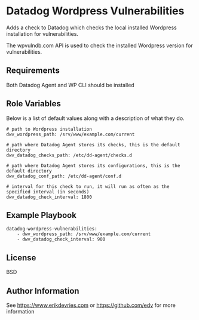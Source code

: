 Datadog Wordpress Vulnerabilities
=================================

Adds a check to Datadog which checks the local installed Wordpress installation for vulnerabilities.

The wpvulndb.com API is used to check the installed Wordpress version for vulnerabilities.

Requirements
------------

Both Datadog Agent and WP CLI should be installed 

Role Variables
--------------

Below is a list of default values along with a description of what they do.

```
# path to Wordpress installation
dwv_wordpress_path: /srv/www/example.com/current

# path where Datadog Agent stores its checks, this is the default directory
dwv_datadog_checks_path: /etc/dd-agent/checks.d

# path where Datadog Agent stores its configurations, this is the default directory
dwv_datadog_conf_path: /etc/dd-agent/conf.d

# interval for this check to run, it will run as often as the specified interval (in seconds)
dwv_datadog_check_interval: 1800
```

Example Playbook
----------------

```
datadog-wordpress-vulnerabilities:
    - dwv_wordpress_path: /srv/www/example.com/current
    - dwv_datadog_check_interval: 900
```

License
-------

BSD

Author Information
------------------

See https://www.erikdevries.com or https://github.com/edv for more information
